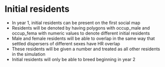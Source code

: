 # Initial residents #

  * In year 1, initial residents can be present on the first social map
  * Residents will be denoted by having polygons with occup\_male and occup\_fema with numeric values to denote different initial residents
  * Male and female residents will be able to overlap in the same way that settled dispersers of different sexes have HR overlap
  * These residents will be given a number and treated as all other residents in the simulation
  * Initial residents will only be able to breed beginning in year 2